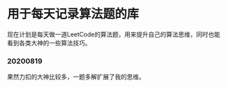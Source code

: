 # 用于每天记录算法题的库

现在计划是每天做一道LeetCode的算法题，用来提升自己的算法思维，同时也能看到各类大神的一些算法技巧。

### 20200819
果然力扣的大神比较多，一题多解扩展了我的思维。